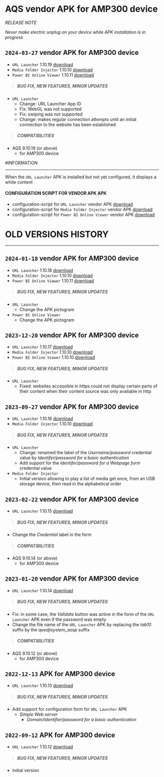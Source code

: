 # AQS vendor APK for AMP300 device
*RELEASE NOTE*

*Never make electric unplug on your device while APK installation is in progress*

## `2024-03-27` vendor APK for AMP300 device
- `URL Launcher` 1.10.19 [download](https://github.com/Qeedji/archives/blob/master/downloads/amp300/APK/url_launcher-qeedjisystem_aosp-setup-1.10.19.apk)
- `Media Folder Injector` 1.10.10 [download](https://github.com/Qeedji/archives/blob/master/downloads/amp300/APK/media_folder_injector-qeedjisystem_aosp-setup-1.10.10.apk)
- `Power BI Online Viewer` 1.10.11 [download](https://github.com/Qeedji/archives/blob/master/downloads/amp300/APK/powerbi_online_viewer-qeedjisystem_aosp-setup-1.10.11.apk)

>##### **BUG FIX, NEW FEATURES, MINOR UPDATES**
- `URL Launcher`
	- Change: URL Launcher App ID
	- Fix: WebGL was not supported
	- Fix: swiping was not supported
	- Change: makes regular connection attempts until an initial connection to the website has been established
>##### **COMPATIBILITIES**
- AQS 9.10.19 (or above)
    - for AMP300 device

#INFORMATION
***********************************************************************
When the `URL Launcher` APK is installed but not yet configured, it displays a white content
#### **CONFIGURATION SCRIPT FOR VENDOR APK APK**
- configuration-script for `URL Launcher` vendor APK [download](https://github.com/Qeedji/archives/blob/master/downloads/amp300/APK/url_launcher/000000000000.js)
- configuration-script for `Media Folder Injector` vendor APK [download](https://github.com/Qeedji/archives/blob/master/downloads/amp300/APK/media_folder_injector/000000000000.js)
- configuration-script for `Power BI Online Viewer` vendor APK [download](https://github.com/Qeedji/archives/blob/master/downloads/amp300/APK/powerbi_online_viewer/000000000000.js)

# OLD VERSIONS HISTORY
*********************************************************************************************************

## `2024-01-18` vendor APK for AMP300 device
- `URL Launcher` 1.10.18 [download](https://github.com/Qeedji/archives/blob/master/downloads/amp300/APK/url_launcher-qeedjisystem_aosp-setup-1.10.18.apk)
- `Media Folder Injector` 1.10.10 [download](https://github.com/Qeedji/archives/blob/master/downloads/amp300/APK/media_folder_injector-qeedjisystem_aosp-setup-1.10.10.apk)
- `Power BI Online Viewer` 1.10.11 [download](https://github.com/Qeedji/archives/blob/master/downloads/amp300/APK/powerbi_online_viewer-qeedjisystem_aosp-setup-1.10.11.apk)

>##### **BUG FIX, NEW FEATURES, MINOR UPDATES**
- `URL Launcher`
	- Change the APK pictogram
- `Power BI Online Viewer`
    - Change the APK pictogram

## `2023-12-20` vendor APK for AMP300 device
- `URL Launcher` 1.10.17 [download](https://github.com/Qeedji/archives/blob/master/downloads/amp300/APK/url_launcher-qeedjisystem_aosp-setup-1.10.17.apk)
- `Media Folder Injector` 1.10.10 [download](https://github.com/Qeedji/archives/blob/master/downloads/amp300/APK/media_folder_injector-qeedjisystem_aosp-setup-1.10.10.apk)
- `Power BI Online Viewer` 1.10.10 [download](https://github.com/Qeedji/archives/blob/master/downloads/amp300/APK/powerbi_online_viewer-qeedjisystem_aosp-setup-1.10.10.apk)

>##### **BUG FIX, NEW FEATURES, MINOR UPDATES**
- `URL Launcher`
	- Fixed: websites accessible in https could not display certain parts of their content when their content source was only available in http

## `2023-09-27` vendor APK for AMP300 device
- `URL Launcher` 1.10.16 [download](https://github.com/Qeedji/archives/blob/master/downloads/amp300/APK/url_launcher-qeedjisystem_aosp-setup-1.10.16.apk)
- `Media Folder Injector` 1.10.10 [download](https://github.com/Qeedji/archives/blob/master/downloads/amp300/APK/media_folder_injector-qeedjisystem_aosp-setup-1.10.10.apk)

>##### **BUG FIX, NEW FEATURES, MINOR UPDATES**
- `URL Launcher`
	- Change: renamed the label of the *Username/password* credential value by *Identifer/password for a basic authentication*
	- Add support for the *Identifer/password for a Webpage form* credential value
- `Media Folder Injector`
	- Initial version allowing to play a list of media get once, from an USB storage device, then read in the alphabetical order

## `2023-02-22` vendor APK for AMP300 device
- `URL Launcher` 1.10.15 [download](https://github.com/Qeedji/archives/blob/master/downloads/amp300/APK/url_launcher-qeedjisystem_aosp-setup-1.10.15.apk)

>##### **BUG FIX, NEW FEATURES, MINOR UPDATES**
- Change the *Credential* label in the form
>##### **COMPATIBILITIES**
- AQS 9.10.14 (or above)
    - for AMP300 device

## `2023-01-20` vendor APK for AMP300 device
- `URL Launcher` 1.10.14 [download](https://github.com/Qeedji/archives/blob/master/downloads/amp300/APK/url_launcher-qeedjisystem_aosp-setup-1.10.14.apk)

>##### **BUG FIX, NEW FEATURES, MINOR UPDATES**
- Fix: in some case, the *Validate* button was active in the form of the `URL Launcher` APK even if the password was empty
- Change the file name of the `URL Launcher` APK by replacing the *tab10* suffix by the *qeedjisystem_aosp* suffix
>##### **COMPATIBILITIES**
- AQS 9.10.12 (or above)
    - for AMP300 device

## `2022-12-13` APK for AMP300 device
- `URL Launcher` 1.10.13 [download](https://github.com/Qeedji/archives/blob/master/downloads/amp300/APK/url_launcher-amp300-setup-1.10.13.apk)

>##### **BUG FIX, NEW FEATURES, MINOR UPDATES**
- Add support for configuration form for `URL Launcher` APK
	- *Simple Web server*
	    - *Domain/Identifier/password for a basic authentication*

## `2022-09-12` APK for AMP300 device
- `URL Launcher` 1.10.12 [download](https://github.com/Qeedji/archives/blob/master/downloads/amp300/APK/url_launcher-amp300-setup-1.10.12.apk)

>##### **BUG FIX, NEW FEATURES, MINOR UPDATES**
- Initial version

